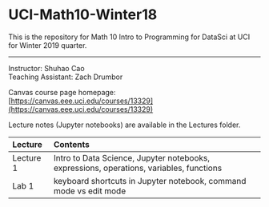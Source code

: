 # UCI-Math10-Winter18
This is the repository for Math 10 Intro to Programming for DataSci at UCI for Winter 2019 quarter.

---------------------------------------------------------

Instructor: Shuhao Cao<br>
Teaching Assistant: Zach Drumbor

Canvas course page homepage: [https://canvas.eee.uci.edu/courses/13329](https://canvas.eee.uci.edu/courses/13329)

Lecture notes (Jupyter notebooks) are available in the Lectures folder.

| Lecture    | Contents |
|:----------|:--------|
|  Lecture 1 | Intro to Data Science, Jupyter notebooks, expressions, operations, variables, functions   |
|  Lab 1 | keyboard shortcuts in Jupyter notebook, command mode vs edit mode  |
